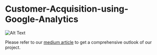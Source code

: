 # Customer-Acquisition-using-Google-Analytics
![Alt Text](GA.png)

Please refer to our [medium article](https://medium.com/analytics-vidhya/google-analytics-simplified-28c549babee6) to get a comprehensive outlook of our project.
